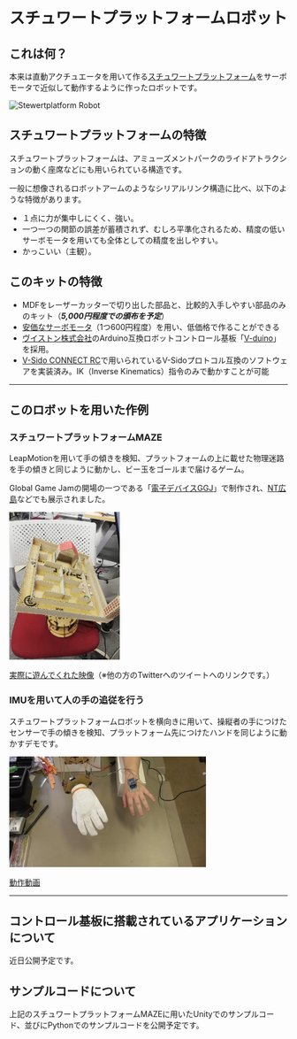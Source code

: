 # スチュワートプラットフォームロボット

## これは何？
本来は直動アクチュエータを用いて作る[スチュワートプラットフォーム](https://ja.wikipedia.org/wiki/%E3%82%B9%E3%83%81%E3%83%A5%E3%83%AF%E3%83%BC%E3%83%88%E3%83%97%E3%83%A9%E3%83%83%E3%83%88%E3%83%95%E3%82%A9%E3%83%BC%E3%83%A0)をサーボモータで近似して動作するように作ったロボットです。

<img src="https://github.com/hine/servo-stewartplatform/blob/images/sp_image_1.jpg?raw=true" alt="Stewertplatform Robot" width="200px">

## スチュワートプラットフォームの特徴

スチュワートプラットフォームは、アミューズメントパークのライドアトラクションの動く座席などにも用いられている構造です。

一般に想像されるロボットアームのようなシリアルリンク構造に比べ、以下のような特徴があります。

- １点に力が集中しにくく、強い。
- 一つ一つの関節の誤差が蓄積されず、むしろ平準化されるため、精度の低いサーボモータを用いても全体としての精度を出しやすい。
- かっこいい（主観）。

## このキットの特徴

- MDFをレーザーカッターで切り出した部品と、比較的入手しやすい部品のみのキット（***5,000円程度での頒布を予定***）
- [安価なサーボモータ](https://www.vstone.co.jp/robotshop/index.php?main_page=product_info&products_id=3569)（1つ600円程度）を用い、低価格で作ることができる
- [ヴイストン株式会社](https://www.vstone.co.jp/)のArduino互換ロボットコントロール基板「[V-duino](https://www.vstone.co.jp/robotshop/index.php?main_page=product_info&products_id=5039)」を採用。
- [V-Sido CONNECT RC](https://www.asratec.co.jp/products/v-sido-connect/v-sido-connect-rc/)で用いられているV-Sidoプロトコル互換のソフトウェアを実装済み。IK（Inverse Kinematics）指令のみで動かすことが可能

___

## このロボットを用いた作例

### スチュワートプラットフォームMAZE

LeapMotionを用いて手の傾きを検知、プラットフォームの上に載せた物理迷路を手の傾きと同じように動かし、ビー玉をゴールまで届けるゲーム。

Global Game Jamの開場の一つである「[電子デバイスGGJ](https://game-creators.jp/column/11255/)」で制作され、[NT広島](http://wiki.nicotech.jp/nico_tech/index.php?NT%E5%BA%83%E5%B3%B62019)などでも展示されました。

<img src="https://github.com/hine/servo-stewartplatform/blob/images/sp_application_1.jpg?raw=true" alt="Stewrtplatform Maze" width="200px">

[実際に遊んでくれた映像](https://twitter.com/KKKKKKKKKULA/status/1091569659827019782)（※他の方のTwitterへのツイートへのリンクです。）

### IMUを用いて人の手の追従を行う

スチュワートプラットフォームロボットを横向きに用いて、操縦者の手につけたセンサーで手の傾きを検知、プラットフォーム先につけたハンドを同じように動かすデモです。

<img src="https://github.com/hine/servo-stewartplatform/blob/images/sp_application_2.jpg?raw=true" alt="Stewrtplatform Maze" height="200px">

[動作動画](https://youtu.be/wbBaG8WA2ME)

___

## コントロール基板に搭載されているアプリケーションについて

近日公開予定です。

## サンプルコードについて

上記のスチュワートプラットフォームMAZEに用いたUnityでのサンプルコード、並びにPythonでのサンプルコードを公開予定です。

